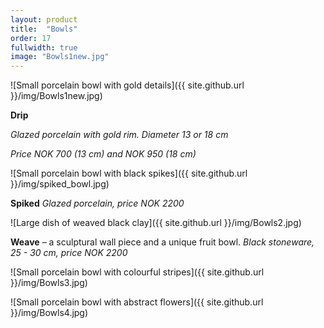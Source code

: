 ```yaml
---
layout: product
title:  "Bowls"
order: 17
fullwidth: true
image: "Bowls1new.jpg"
---
```



![Small porcelain bowl with gold details]({{ site.github.url }}/img/Bowls1new.jpg)

**Drip** 

*Glazed porcelain with gold rim. Diameter 13 or 18 cm*

*Price NOK 700 (13 cm) and NOK 950 (18 cm)*

![Small porcelain bowl with black spikes]({{ site.github.url }}/img/spiked_bowl.jpg)

**Spiked** 
*Glazed porcelain, price NOK 2200*

![Large dish of weaved black clay]({{ site.github.url }}/img/Bowls2.jpg)

**Weave** – a sculptural wall piece and a unique fruit bowl. 
*Black stoneware, 25 - 30 cm, price NOK 2200*

![Small porcelain bowl with colourful stripes]({{ site.github.url }}/img/Bowls3.jpg)

![Small porcelain bowl with abstract flowers]({{ site.github.url }}/img/Bowls4.jpg)
